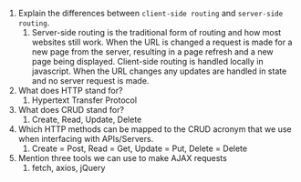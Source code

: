 1.  Explain the differences between `client-side routing` and `server-side routing`.
    1.  Server-side routing is the traditional form of routing and how most websites still work. When the URL is changed a request is made for a new page from the server, resulting in a page refresh and a new page being displayed. Client-side routing is handled locally in javascript. When the URL changes any updates are handled in state and no server request is made.
2.  What does HTTP stand for?
    1.  Hypertext Transfer Protocol
3.  What does CRUD stand for?
    1.  Create, Read, Update, Delete
4.  Which HTTP methods can be mapped to the CRUD acronym that we use when interfacing with APIs/Servers.
    1.  Create = Post, Read = Get, Update = Put, Delete = Delete
5.  Mention three tools we can use to make AJAX requests
    1.  fetch, axios, jQuery